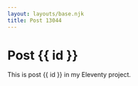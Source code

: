 ```yaml
---
layout: layouts/base.njk
title: Post 13044
---
```


# Post {{ id }}

This is post {{ id }} in my Eleventy project.
